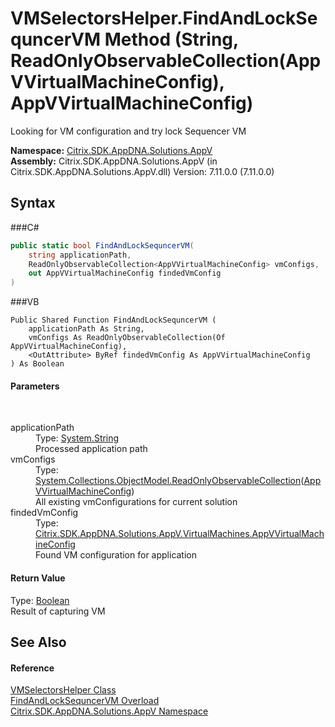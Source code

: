 # VMSelectorsHelper.FindAndLockSequncerVM Method (String, ReadOnlyObservableCollection(AppVVirtualMachineConfig), AppVVirtualMachineConfig)
 

Looking for VM configuration and try lock Sequencer VM

**Namespace:**&nbsp;<a href="N_Citrix_SDK_AppDNA_Solutions_AppV">Citrix.SDK.AppDNA.Solutions.AppV</a><br />**Assembly:**&nbsp;Citrix.SDK.AppDNA.Solutions.AppV (in Citrix.SDK.AppDNA.Solutions.AppV.dll) Version: 7.11.0.0 (7.11.0.0)

## Syntax

###C#
```csharp
public static bool FindAndLockSequncerVM(
	string applicationPath,
	ReadOnlyObservableCollection<AppVVirtualMachineConfig> vmConfigs,
	out AppVVirtualMachineConfig findedVmConfig
)
```

###VB
```vbnet
Public Shared Function FindAndLockSequncerVM ( 
	applicationPath As String,
	vmConfigs As ReadOnlyObservableCollection(Of AppVVirtualMachineConfig),
	<OutAttribute> ByRef findedVmConfig As AppVVirtualMachineConfig
) As Boolean
```


#### Parameters
&nbsp;<dl><dt>applicationPath</dt><dd>Type: <a href="http://msdn2.microsoft.com/en-us/library/s1wwdcbf" target="_blank">System.String</a><br />Processed application path</dd><dt>vmConfigs</dt><dd>Type: <a href="http://msdn2.microsoft.com/en-us/library/ms668620" target="_blank">System.Collections.ObjectModel.ReadOnlyObservableCollection</a>(<a href="T_Citrix_SDK_AppDNA_Solutions_AppV_VirtualMachines_AppVVirtualMachineConfig">AppVVirtualMachineConfig</a>)<br />All existing vmConfigurations for current solution</dd><dt>findedVmConfig</dt><dd>Type: <a href="T_Citrix_SDK_AppDNA_Solutions_AppV_VirtualMachines_AppVVirtualMachineConfig">Citrix.SDK.AppDNA.Solutions.AppV.VirtualMachines.AppVVirtualMachineConfig</a><br />Found VM configuration for application</dd></dl>

#### Return Value
Type: <a href="http://msdn2.microsoft.com/en-us/library/a28wyd50" target="_blank">Boolean</a><br />Result of capturing VM

## See Also


#### Reference
<a href="T_Citrix_SDK_AppDNA_Solutions_AppV_VMSelectorsHelper">VMSelectorsHelper Class</a><br /><a href="Overload_Citrix_SDK_AppDNA_Solutions_AppV_VMSelectorsHelper_FindAndLockSequncerVM">FindAndLockSequncerVM Overload</a><br /><a href="N_Citrix_SDK_AppDNA_Solutions_AppV">Citrix.SDK.AppDNA.Solutions.AppV Namespace</a><br />